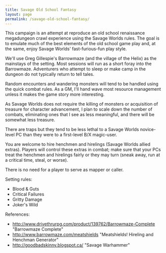 ```yaml
---
title: Savage Old School Fantasy
layout: page
permalink: /savage-old-school-fantasy/
---
```


This campaign is an attempt at reproduce an old school renaissance megadungeon crawl experience using the Savage Worlds rules. The goal is to emulate much of the best elements of the old school game play and, at the same, enjoy  Savage Worlds' fast-furious-fun play style.

We'll use Greg Gillespie's Barrowmaze (and the village of the Helix) as the mainstays of the setting.
Most sessions will run as a short foray into the Barrowmaze. Adventurers who attempt to sleep or make camp in the dungeon do not typically return to tell tales.   

Random encounters and wandering monsters will tend to be handled using the quick combat rules.
As a GM, I'll hand wave most resource management unless it makes the game story more interesting.   

As Savage Worlds does not require the killing of monsters or acquisition of treasure for character advancement, I plan to scale down the number of combats, eliminating ones that I see as less meaningful, and there will be somewhat less treasure.

There are traps but they tend to be  less lethal to a Savage Worlds novice-level PC than they were to a first-level B/X magic-user.

You are welcome to hire henchmen and hirelings (Savage Worlds allied extras). Players will control these extras in combat; make sure that your PCs treat the henchmen and hirelings fairly or they may turn (sneak away, run at a critical time, steal, or worse).

There is no need for a player to serve as  mapper or caller.

Setting rules:
* Blood & Guts
* Critical Failures
* Gritty Damage
* Joker's Wild


References:
* http://www.drivethrurpg.com/product/139762/Barrowmaze-Complete "Barrowmaze Complete"
* http://www.barrowmaze.com/meatshields "Meatshields! Hireling and Henchman Generator"
* http://goodbadskinny.blogspot.ca/ "Savage Warhammer"